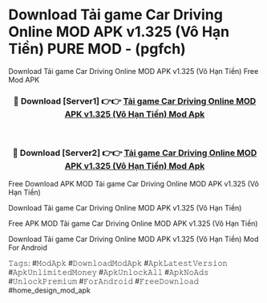 # Download Tải game Car Driving Online MOD APK v1.325 (Vô Hạn Tiền) PURE MOD - (pgfch)
Download Tải game Car Driving Online MOD APK v1.325 (Vô Hạn Tiền) Free Mod APK

<div align="center">
<h3>🔴 Download [Server1] 👉👉 <a href="https://apk-comot.site?title=Tải_game_Car_Driving_Online_MOD_APK_v1.325_(Vô_Hạn_Tiền)">Tải game Car Driving Online MOD APK v1.325 (Vô Hạn Tiền) Mod Apk</a></h3><br>

<h3>🔴 Download [Server2] 👉👉 <a href="https://apk-comot.site?title=Tải_game_Car_Driving_Online_MOD_APK_v1.325_(Vô_Hạn_Tiền)">Tải game Car Driving Online MOD APK v1.325 (Vô Hạn Tiền) Mod Apk</a></h3>
</div>


Free Download APK MOD Tải game Car Driving Online MOD APK v1.325 (Vô Hạn Tiền)

Download Tải game Car Driving Online MOD APK v1.325 (Vô Hạn Tiền) 

Free APK MOD Tải game Car Driving Online MOD APK v1.325 (Vô Hạn Tiền) 

Download Tải game Car Driving Online MOD APK v1.325 (Vô Hạn Tiền) Mod For Android

𝚃𝚊𝚐𝚜: #𝙼𝚘𝚍𝙰𝚙𝚔 #𝙳𝚘𝚠𝚗𝚕𝚘𝚊𝚍𝙼𝚘𝚍𝙰𝚙𝚔 #𝙰𝚙𝚔𝙻𝚊𝚝𝚎𝚜𝚝𝚅𝚎𝚛𝚜𝚒𝚘𝚗 #𝙰𝚙𝚔𝚄𝚗𝚕𝚒𝚖𝚒𝚝𝚎𝚍𝙼𝚘𝚗𝚎𝚢 #𝙰𝚙𝚔𝚄𝚗𝚕𝚘𝚌𝚔𝙰𝚕𝚕 #𝙰𝚙𝚔𝙽𝚘𝙰𝚍𝚜 #𝚄𝚗𝚕𝚘𝚌𝚔𝙿𝚛𝚎𝚖𝚒𝚞𝚖 #𝙵𝚘𝚛𝙰𝚗𝚍𝚛𝚘𝚒𝚍 #𝙵𝚛𝚎𝚎𝙳𝚘𝚠𝚗𝚕𝚘𝚊𝚍 #home_design_mod_apk